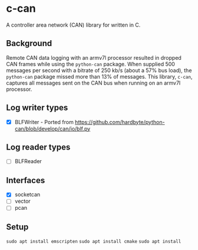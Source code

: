 # c-can

A controller area network (CAN) library for written in C.

## Background

Remote CAN data logging with an armv7l processor resulted in dropped CAN frames while using the 
`python-can` package. When supplied 500 messages per second with a bitrate of 250 kb/s (about a 
57% bus load), the `python-can` package missed more than 13% of messages. This library, 
`c-can`, captures all messages sent on the CAN bus when running on an armv7l processor. 

## Log writer types

- [x] BLFWriter - Ported from https://github.com/hardbyte/python-can/blob/develop/can/io/blf.py

## Log reader types

- [ ] BLFReader

## Interfaces

- [x] socketcan
- [ ] vector
- [ ] pcan

## Setup

`sudo apt install emscripten`
`sudo apt install cmake`
`sudo apt install `
